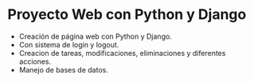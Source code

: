 # Proyecto Web con Python y Django

- Creación de página web con Python y Django.
- Con sistema de login y logout.
- Creacion de tareas, modificaciones, eliminaciones y diferentes acciones.
- Manejo de bases de datos.
